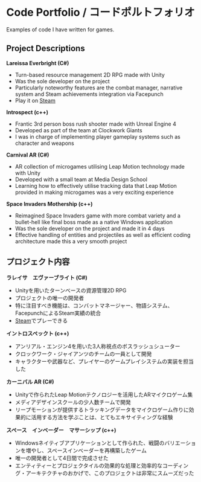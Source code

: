 # Code Portfolio / コードポルトフォリオ
Examples of code I have written for games.

## Project Descriptions

<B>Lareissa Everbright (C#) </B> 
* Turn-based resource management 2D RPG made with Unity
* Was the sole developer on the project
* Particularly noteworthy features are the combat manager, narrative system and Steam achievements integration via Facepunch
* Play it on [Steam](https://store.steampowered.com/app/1363170/Lareissa_Everbright/)

<b>Introspect (c++) </b>
* Frantic 3rd person boss rush shooter made with Unreal Engine 4
* Developed as part of the team at Clockwork Giants
* I was in charge of implementing player gameplay systems such as character and weapons

<b>Carnival AR (C#) </b>
* AR collection of microgames utilising Leap Motion technology made with Unity
* Developed with a small team at Media Design School
* Learning how to effectively utilise tracking data that Leap Motion provided in making microgames was a very exciting experience

<b>Space Invaders Mothership (c++) </b>
* Reimagined Space Invaders game with more combat variety and a bullet-hell like final boss made as a native Windows application
* Was the sole developer on the project and made it in 4 days
* Effective handling of entities and projectiles as well as efficient coding architecture made this a very smooth project

## プロジェクト内容

<B>ラレイサ　エヴァーブライト (C#) </B> 
* Unityを用いたターンベースの資源管理2D RPG
* プロジェクトの唯一の開発者
* 特に注目すべき機能は、コンバットマネージャー、物語システム、FacepunchによるSteam実績の統合
*  [Steam](https://store.steampowered.com/app/1363170/Lareissa_Everbright/)でプレーできる


<b>イントロスペックト (c++) </b>
* アンリアル・エンジン4を用いた3人称視点のボスラッシュシューター
* クロックワーク・ジャイアンツのチームの一員として開発
* キャラクターや武器など、プレイヤーのゲームプレイシステムの実装を担当した

<b>カーニバル AR (C#) </b>
* Unityで作られたLeap Motionテクノロジーを活用したARマイクロゲーム集
* メディアデザインスクールの少人数チームで開発
* リープモーションが提供するトラッキングデータをマイクロゲーム作りに効果的に活用する方法を学ぶことは、とてもエキサイティングな経験

<b>スペース　インベーダー　マサーシップ (c++) </b>
* Windowsネイティブアプリケーションとして作られた、戦闘のバリエーションを増やし、スペースインベーダーを再構築したゲーム
* 唯一の開発者として4日間で完成させた
* エンティティーとプロジェクタイルの効果的な処理と効率的なコーディング・アーキテクチャのおかげで、このプロジェクトは非常にスムーズだった
